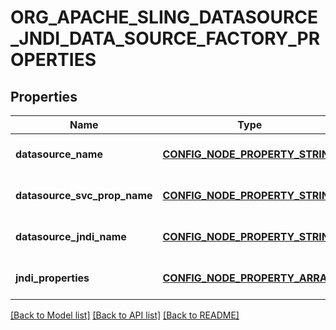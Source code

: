 # ORG_APACHE_SLING_DATASOURCE_JNDI_DATA_SOURCE_FACTORY_PROPERTIES

## Properties
Name | Type | Description | Notes
------------ | ------------- | ------------- | -------------
**datasource_name** | [**CONFIG_NODE_PROPERTY_STRING**](configNodePropertyString.md) |  | [optional] [default to null]
**datasource_svc_prop_name** | [**CONFIG_NODE_PROPERTY_STRING**](configNodePropertyString.md) |  | [optional] [default to null]
**datasource_jndi_name** | [**CONFIG_NODE_PROPERTY_STRING**](configNodePropertyString.md) |  | [optional] [default to null]
**jndi_properties** | [**CONFIG_NODE_PROPERTY_ARRAY**](configNodePropertyArray.md) |  | [optional] [default to null]

[[Back to Model list]](../README.md#documentation-for-models) [[Back to API list]](../README.md#documentation-for-api-endpoints) [[Back to README]](../README.md)


